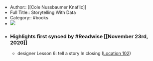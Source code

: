 - Author:: [[Cole Nussbaumer Knaflic]]
- Full Title:: Storytelling With Data
- Category:: #books
- ![](https://images-na.ssl-images-amazon.com/images/I/41M8UKaaO1L._SL200_.jpg)
- ### Highlights first synced by #Readwise [[November 23rd, 2020]]
    - designer Lesson 6: tell a story In closing ([Location 102](https://readwise.io/to_kindle?action=open&asin=B016DHQSM2&location=102))
